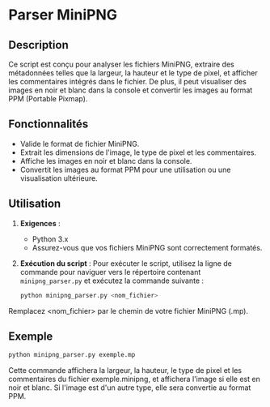 # Parser MiniPNG

## Description

Ce script est conçu pour analyser les fichiers MiniPNG, extraire des métadonnées telles que la largeur, la hauteur et le type de pixel, et afficher les commentaires intégrés dans le fichier. De plus, il peut visualiser des images en noir et blanc dans la console et convertir les images au format PPM (Portable Pixmap).

## Fonctionnalités

- Valide le format de fichier MiniPNG.
- Extrait les dimensions de l'image, le type de pixel et les commentaires.
- Affiche les images en noir et blanc dans la console.
- Convertit les images au format PPM pour une utilisation ou une visualisation ultérieure.

## Utilisation

1. **Exigences** :
   - Python 3.x
   - Assurez-vous que vos fichiers MiniPNG sont correctement formatés.

2. **Exécution du script** :
   Pour exécuter le script, utilisez la ligne de commande pour naviguer vers le répertoire contenant `minipng_parser.py` et exécutez la commande suivante :

   ```bash
   python minipng_parser.py <nom_fichier>
   ````
Remplacez <nom_fichier> par le chemin de votre fichier MiniPNG (.mp).

## Exemple
```bash
python minipng_parser.py exemple.mp
```

Cette commande affichera la largeur, la hauteur, le type de pixel et les commentaires du fichier exemple.minipng, et affichera l'image si elle est en noir et blanc. Si l'image est d'un autre type, elle sera convertie au format PPM.
